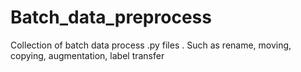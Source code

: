 # Batch_data_preprocess
Collection of batch data process .py files . Such as rename, moving, copying, augmentation, label transfer
